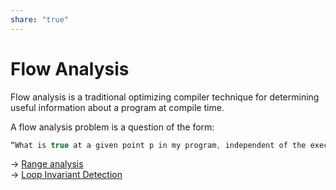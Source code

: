```yaml
---  
share: "true"  
---  
```

# Flow Analysis  
Flow analysis is a traditional optimizing compiler technique for determining useful information about a program at compile time.  
  
A flow analysis problem is a question of the form:   
  
```c++  
“What is true at a given point p in my program, independent of the execution path taken to p from the start of the program?”  
```  
  
-> [Range analysis](./Range%20analysis.md)  
-> [Loop Invariant Detection](./Loop%20Invariant%20Detection.md)